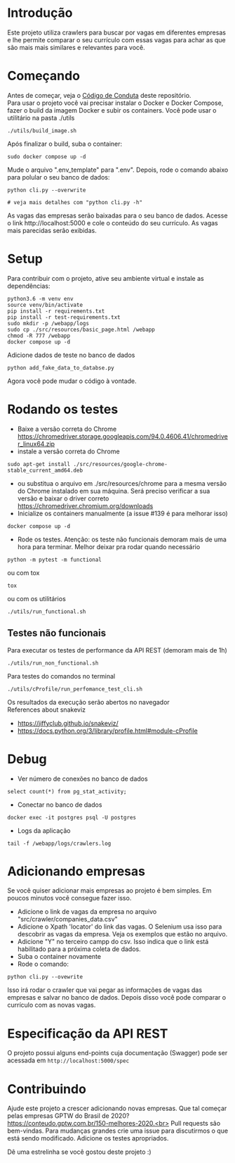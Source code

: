 # Introdução
Este projeto utiliza crawlers para buscar por vagas em diferentes empresas e lhe permite comparar o seu currículo com essas vagas para achar as que são mais mais similares e relevantes para você.

# Começando
Antes de começar, veja o [Código de Conduta](https://github.com/douglasdcm/crawler_of_positions/blob/master/CODE_OF_CONDUCT.md) deste repositório.<br>
Para usar o projeto você vai precisar instalar o Docker e Docker Compose, fazer o build da imagem Docker e subir os containers. Você pode usar o utilitário na pasta ./utils
```
./utils/build_image.sh
```
Após finalizar o build, suba o container:
```
sudo docker compose up -d
```
Mude o arquivo ".env_template" para ".env".
Depois, rode o comando abaixo para polular o seu banco de dados:
```
python cli.py --overwrite

# veja mais detalhes com "python cli.py -h"
```
As vagas das empresas serão baixadas para o seu banco de dados.
Acesse o link http://localhost:5000 e cole o conteúdo do seu currículo. As vagas mais parecidas serão exibidas.

# Setup
Para contribuir com o projeto, ative seu ambiente virtual e instale as dependências:
```
python3.6 -m venv env
source venv/bin/activate
pip install -r requirements.txt
pip install -r test-requirements.txt
sudo mkdir -p /webapp/logs
sudo cp ./src/resources/basic_page.html /webapp
chmod -R 777 /webapp
docker compose up -d
```
Adicione dados de teste no banco de dados

```
python add_fake_data_to_databse.py
```

Agora você pode mudar o código à vontade.


# Rodando os testes
- Baixe a versão correta do Chrome https://chromedriver.storage.googleapis.com/94.0.4606.41/chromedriver_linux64.zip
- instale a versão correta do Chrome
```
sudo apt-get install ./src/resources/google-chrome-stable_current_amd64.deb
```
- ou substitua o arquivo em ./src/resources/chrome para a mesma versão do Chrome instalado em sua máquina. Será preciso verificar a sua versão e baixar o driver correto https://chromedriver.chromium.org/downloads
- Inicialize os containers manualmente (a issue #139 é para melhorar isso)
```
docker compose up -d
```
- Rode os testes.
Atenção: os teste não funcionais demoram mais de uma hora para terminar. Melhor deixar pra rodar quando necessário
```
python -m pytest -m functional
```
ou com tox
```
tox
```
ou com os utilitários
```
./utils/run_functional.sh
```


## Testes não funcionais
Para executar os testes de performance da API REST (demoram mais de 1h)
```
./utils/run_non_functional.sh
```
Para testes do comandos no terminal

```
./utils/cProfile/run_perfomance_test_cli.sh
```
Os resultados da execução serão abertos no navegador
<br>
References about snakeviz
- https://jiffyclub.github.io/snakeviz/
- https://docs.python.org/3/library/profile.html#module-cProfile


# Debug
- Ver número de conexões no banco de dados
```
select count(*) from pg_stat_activity;
```
- Conectar no banco de dados
```
docker exec -it postgres psql -U postgres
```
- Logs da aplicação
```
tail -f /webapp/logs/crawlers.log
```

# Adicionando empresas
Se você quiser adicionar mais empresas ao projeto é bem simples. Em poucos minutos você consegue fazer isso.
- Adicione o link de vagas da empresa no arquivo "src/crawler/companies_data.csv"
- Adicione o Xpath 'locator' do link das vagas. O Selenium usa isso para descobrir as vagas da empresa. Veja os exemplos que estão no arquivo.
- Adicione "Y" no terceiro campp do csv. Isso indica que o link está habilitado para a próxima coleta de dados.
- Suba o container novamente
- Rode o comando:
```
python cli.py --ovewrite
```
Isso irá rodar o crawler que vai pegar as informações de vagas das empresas e salvar no banco de dados. Depois disso você pode comparar o currículo com as novas vagas.


# Especificação da API REST
O projeto possui alguns end-points cuja documentação (Swagger) pode ser acessada em `http://localhost:5000/spec` 

# Contribuindo
Ajude este projeto a crescer adicionando novas empresas. Que tal começar pelas empresas GPTW do Brasil de 2020? https://conteudo.gptw.com.br/150-melhores-2020.<br>
Pull requests são bem-vindas. Para mudanças grandes crie uma issue para discutirmos o que está sendo modificado. Adicione os testes apropriados.

Dê uma estrelinha se você gostou deste projeto :)
